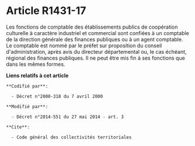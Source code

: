 # Article R1431-17

Les fonctions de comptable des établissements publics de coopération culturelle à caractère industriel et commercial sont
confiées à un comptable de la direction générale des finances publiques ou à un agent comptable. Le comptable est nommé par
le préfet sur proposition du conseil d'administration, après avis du   directeur départemental ou, le cas échéant, régional
des finances publiques. Il ne peut être mis fin à ses fonctions que dans les mêmes formes.

**Liens relatifs à cet article**

	**Codifié par**:

	  - Décret n°2000-318 du 7 avril 2000

	**Modifié par**:

	  - Décret n°2014-551 du 27 mai 2014 - art. 3

	**Cite**:

	  - Code général des collectivités territoriales
